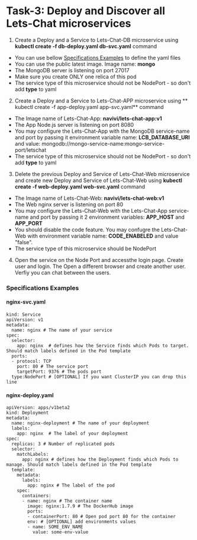 # Task-3: Deploy and Discover all Lets-Chat microservices
1. Create a Deploy and a Service to Lets-Chat-DB microservice using **kubectl create -f db-deploy.yaml db-svc.yaml** command
  + You can use bellow [Specifications Examples](#specifications-examples) to define the yaml files
  + You can use the public latest image. Image name: **mongo**
  + The MongoDB server is listening on port 27017
  + Make sure you create ONLY one relica of this pod
  + The service type of this microservice should not be NodePort - so don't add **type** to yaml
2. Create a Deploy and a Service to Lets-Chat-APP microservice using ** kubectl create -f app-deploy.yaml app-svc.yaml** command
  + The Image name of Lets-Chat-App: **navivi/lets-chat-app:v1**
  + The App Node.js server is listening on port 8080
  + You may configure the Lets-Chat-App with the MongoDB service-name and port by passing it environment variable name: **LCB_DATABASE_URI** and value: mongodb://mongo-service-name:mongo-service-port/letschat
  + The service type of this microservice should not be NodePort - so don't add **type** to yaml
3. Delete the previous Deploy and Service of Lets-Chat-Web microservice and create new Deploy and Service of Lets-Chat-Web using **kubectl create -f web-deploy.yaml web-svc.yaml** command
  + The Image name of Lets-Chat-Web:  **navivi/lets-chat-web:v1**
  + The Web nginx server is listening on port 80
  + You may configure the Lets-Chat-Web with the Lets-Chat-App service-name and port by passing it 2 environment variables: **APP_HOST** and **APP_PORT**
  + You should disable the code feature. You may confugre the Lets-Chat-Web with environment variable name: **CODE_ENABELED** and value "false".
  + The service type of this microservice should be NodePort
4. Open the service on the Node Port and accessthe login page. Create user and login. The Open a different browser and create another user. Verfiy you can chat between the users.
  
### Specifications Examples
#### nginx-svc.yaml
```
kind: Service
apiVersion: v1
metadata:
  name: nginx # The name of your service
spec:
  selector:
    app: nginx  # defines how the Service finds which Pods to target. Should match labels defined in the Pod template
  ports:
  - protocol: TCP
    port: 80 # The service port
    targetPort: 9376 # The pods port
  type:NodePort # [OPTIONAL] If you want ClusterIP you can drop this line 
```
#### nginx-deploy.yaml
```
apiVersion: apps/v1beta2
kind: Deployment
metadata:
  name: nginx-deployment # The name of your deployment
  labels:
    app: nginx  # The label of your deployment
spec:
  replicas: 3 # Number of replicated pods
  selector:
    matchLabels:
      app: nginx # defines how the Deployment finds which Pods to manage. Should match labels defined in the Pod template
  template:
    metadata:
      labels:
        app: nginx # The label of the pod
    spec:
      containers:
      - name: nginx # The container name
        image: nginx:1.7.9 # The DockerHub image
        ports:
        - containerPort: 80 # Open pod port 80 for the container
        env: # [OPTIONAL] add environments values 
        - name: SOME_ENV_NAME
          value: some-env-value
```
